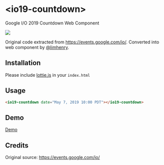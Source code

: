 # \<io19-countdown>

Google I/O 2019 Countdown Web Component

![](https://i.imgur.com/RVQwU0I.gif)

Original code extracted from https://events.google.com/io/.
Converted into web component by [@limhenry](https://github.com/limhenry).

## Installation

Please include [lottie.js](https://github.com/airbnb/lottie-web) in your `index.html`

## Usage

```html
<io19-countdown date="May 7, 2019 10:00 PDT"></io19-countdown>
```

## Demo

[Demo](https://limhenry.github.io/io19-countdown/)

## Credits

Original source: https://events.google.com/io/
